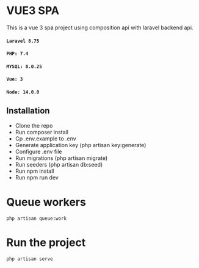 # VUE3 SPA

This is a vue 3 spa project using composition api with laravel backend api.

#### `Laravel 8.75`

#### `PHP: 7.4`

#### `MYSQL: 8.0.25`

#### `Vue: 3`

#### `Node: 14.0.0`

## Installation

-   Clone the repo
-   Run composer install
-   Cp .env.example to .env
-   Generate application key (php artisan key:generate)
-   Configure .env file
-   Run migrations (php artisan migrate)
-   Run seeders (php artisan db:seed)
-   Run npm install
-   Run npm run dev

# Queue workers

```
php artisan queue:work

```

# Run the project

```
php artisan serve

```
